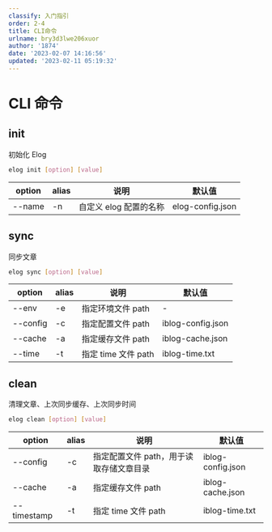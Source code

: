 ```yaml
---
classify: 入门指引
order: 2-4
title: CLI命令
urlname: bry3d3lwe206xuor
author: '1874'
date: '2023-02-07 14:16:56'
updated: '2023-02-11 05:19:32'
---
```

# CLI 命令

## init

初始化 Elog

```bash
elog init [option] [value]
```

| option | alias | 说明                   | 默认值           |
| ------ | ----- | ---------------------- | ---------------- |
| --name | -n    | 自定义 elog 配置的名称 | elog-config.json |

## sync

同步文章

```bash
elog sync [option] [value]
```

| option   | alias | 说明                | 默认值            |
| -------- | ----- | ------------------- | ----------------- |
| --env    | -e    | 指定环境文件 path   | -                 |
| --config | -c    | 指定配置文件 path   | iblog-config.json |
| --cache  | -a    | 指定缓存文件 path   | iblog-cache.json  |
| --time   | -t    | 指定 time 文件 path | iblog-time.txt    |

## clean

清理文章、上次同步缓存、上次同步时间

```bash
elog clean [option] [value]
```

| option      | alias | 说明                                    | 默认值            |
| ----------- | ----- | --------------------------------------- | ----------------- |
| --config    | -c    | 指定配置文件 path，用于读取存储文章目录 | iblog-config.json |
| --cache     | -a    | 指定缓存文件 path                       | iblog-cache.json  |
| --timestamp | -t    | 指定 time 文件 path                     | iblog-time.txt    |
